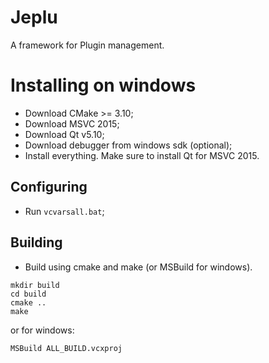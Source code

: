 # Jeplu
A framework for Plugin management.

 # Installing on windows #

 * Download CMake >= 3.10;
 * Download MSVC 2015;
 * Download Qt v5.10;
 * Download debugger from windows sdk (optional);
 * Install everything. Make sure to install Qt for MSVC 2015.

 ## Configuring ##

 * Run `vcvarsall.bat`;

## Building ##

 * Build using cmake and make (or MSBuild for windows).

```
mkdir build
cd build
cmake ..
make
```

or for windows:
```
MSBuild ALL_BUILD.vcxproj
```
